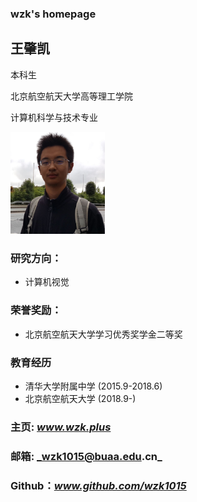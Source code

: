 ### wzk's homepage


## **王肇凯**

本科生

北京航空航天大学高等理工学院

计算机科学与技术专业


<img src="/photo.png" width="30%">

### 研究方向：
- 计算机视觉

### 荣誉奖励：
- 北京航空航天大学学习优秀奖学金二等奖

### 教育经历
- 清华大学附属中学 (2015.9-2018.6)
- 北京航空航天大学 (2018.9-)

### 主页:   _www.wzk.plus_
### 邮箱:   _wzk1015@buaa.edu.cn_
### Github：_www.github.com/wzk1015_

